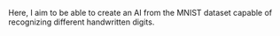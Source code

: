 Here, I aim to be able to create an AI from the MNIST dataset capable of recognizing different handwritten digits.
